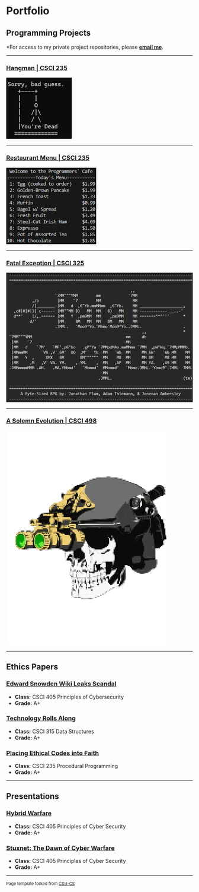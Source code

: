 
Portfolio
=========

Programming Projects
--------------------

*For access to my private project repositories, please **[email me](https://mail.google.com/mail/?view=cm&source=mailto&to=thiemann.adam@gmail.com&su=Github_Access)**.


---
### [Hangman | CSCI 235](project1.md)

![Hangman](images/hangman.png)

---
### [Restaurant Menu | CSCI 235](project2.md)

![menu](images/menu.png)

---
### [Fatal Exception | CSCI 325](project3.md)

![Fatal Exception](images/Title.png)

---
### [A Solemn Evolution | CSCI 498](project4.md)

![A Solemn Evolution](images/skull.png)

---

Ethics Papers
-------------

### [Edward Snowden Wiki Leaks Scandal](https://1drv.ms/b/s!Aofa4H6h1GyzgY4sqRGIHozFOfjy4A?e=7N53Ng)

-   **Class:**  CSCI 405 Principles of Cybersecurity
-   **Grade:** A+

### [Technology Rolls Along](https://1drv.ms/b/s!Aofa4H6h1GyzgY4m2C_Rp8a8cbMT_A?e=hNcyRD)

-   **Class:** CSCI 315 Data Structures
-   **Grade:** A+

### [Placing Ethical Codes into Faith](./pdf/Ethics_v4.pdf)

-   **Class:** CSCI 235 Procedural Programming 
-   **Grade:** A+

---

Presentations
-------------

### [Hybrid Warfare](https://1drv.ms/p/s!Aofa4H6h1GyzgY4pWT64OkoOW6_r1g?e=kr7G1I)

- **Class:** CSCI 405 Principles of Cyber Security
- **Grade:** A+


### [Stuxnet: The Dawn of Cyber Warfare](https://1drv.ms/p/s!Aofa4H6h1GyzgY4qXPuC5JNuiaE2ZQ?e=fAwvby)

- **Class:** CSCI 405 Principles of Cyber Security
- **Grade:** A+

---

<p style="font-size:11px">Page template forked from <a href="https://github.com/csu-cs/csci-portfolio">CSU-CS</a></p>
<!-- Remove above link if you don't want to attributive -->
